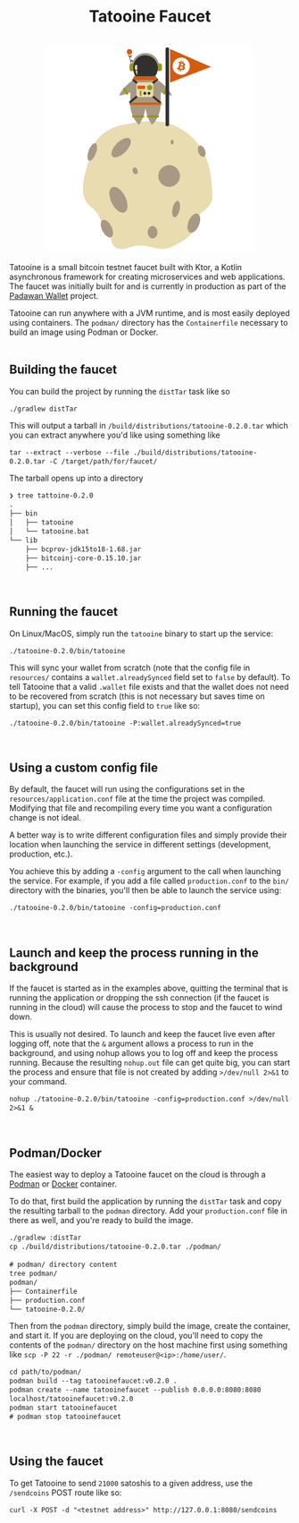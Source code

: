 <div align="center">
    <h1>Tatooine Faucet</h1>
    <br/>
    <img src="./artwork.svg" width="370px">
    <br/>
</div>

Tatooine is a small bitcoin testnet faucet built with Ktor, a Kotlin asynchronous framework for creating microservices and web applications. The faucet was initially built for and is currently in production as part of the [Padawan Wallet](https://github.com/thunderbiscuit/padawan-wallet) project.

Tatooine can run anywhere with a JVM runtime, and is most easily deployed using containers. The `podman/` directory has the `Containerfile` necessary to build an image using Podman or Docker.  
<br/>

## Building the faucet
You can build the project by running the `distTar` task like so
```shell
./gradlew distTar
```
This will output a tarball in `/build/distributions/tatooine-0.2.0.tar` which you can extract anywhere you'd like using something like
```shell
tar --extract --verbose --file ./build/distributions/tatooine-0.2.0.tar -C /target/path/for/faucet/
```
The tarball opens up into a directory
```shell
❯ tree tattoine-0.2.0
.
├── bin
│   ├── tatooine
│   └── tatooine.bat
└── lib
    ├── bcprov-jdk15to18-1.68.jar
    ├── bitcoinj-core-0.15.10.jar
    ├── ...
```
<br/>

## Running the faucet
On Linux/MacOS, simply run the `tatooine` binary to start up the service:
```shell
./tatooine-0.2.0/bin/tatooine
```
This will sync your wallet from scratch (note that the config file in `resources/` contains a `wallet.alreadySynced` field set to `false` by default). To tell Tatooine that a valid `.wallet` file exists and that the wallet does not need to be recovered from scratch (this is not necessary but saves time on startup), you can set this config field to `true` like so:
```shell
./tatooine-0.2.0/bin/tatooine -P:wallet.alreadySynced=true
```
<br/>

## Using a custom config file
By default, the faucet will run using the configurations set in the `resources/application.conf` file at the time the project was compiled. Modifying that file and recompiling every time you want a configuration change is not ideal. 

A better way is to write different configuration files and simply provide their location when launching the service in different settings (development, production, etc.).

You achieve this by adding a `-config` argument to the call when launching the service. For example, if you add a file called `production.conf` to the `bin/` directory with the binaries, you'll then be able to launch the service using:
```shell
./tatooine-0.2.0/bin/tatooine -config=production.conf
```
<br/>

## Launch and keep the process running in the background
If the faucet is started as in the examples above, quitting the terminal that is running the application or dropping the ssh connection (if the faucet is running in the cloud) will cause the process to stop and the faucet to wind down. 

This is usually not desired. To launch and keep the faucet live even after logging off, note that the `&` argument allows a process to run in the background, and using nohup allows you to log off and keep the process running. Because the resulting `nohup.out` file can get quite big, you can start the process and ensure that file is not created by adding `>/dev/null 2>&1` to your command.
```shell
nohup ./tatooine-0.2.0/bin/tatooine -config=production.conf >/dev/null 2>&1 &
```
<br/>

## Podman/Docker
The easiest way to deploy a Tatooine faucet on the cloud is through a [Podman](https://podman.io/) or [Docker](https://www.docker.com/) container.

To do that, first build the application by running the `distTar` task and copy the resulting tarball to the `podman` directory. Add your `production.conf` file in there as well, and you're ready to build the image.
```shell
./gradlew :distTar
cp ./build/distributions/tatooine-0.2.0.tar ./podman/

# podman/ directory content
tree podman/
podman/
├── Containerfile
├── production.conf
└── tatooine-0.2.0/
```

Then from the `podman` directory, simply build the image, create the container, and start it. If you are deploying on the cloud, you'll need to copy the contents of the `podman/` directory on the host machine first using something like `scp -P 22 -r ./podman/ remoteuser@<ip>:/home/user/`.
```shell
cd path/to/podman/
podman build --tag tatooinefaucet:v0.2.0 .
podman create --name tatooinefaucet --publish 0.0.0.0:8080:8080 localhost/tatooinefaucet:v0.2.0
podman start tatooinefaucet
# podman stop tatooinefaucet
```
<br/>

## Using the faucet
To get Tatooine to send `21000` satoshis to a given address, use the `/sendcoins` POST route like so:
```shell
curl -X POST -d "<testnet address>" http://127.0.0.1:8080/sendcoins
```
